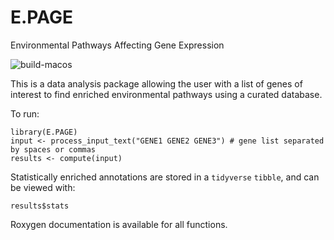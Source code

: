 # E.PAGE
Environmental Pathways Affecting Gene Expression

![build-macos](https://github.com/AhmedMehdiLab/E.PAGE/actions/workflows/build-macos.yml/badge.svg)

This is a data analysis package allowing the user with a list of genes of interest to find enriched environmental pathways using a curated database.

To run:

```
library(E.PAGE)
input <- process_input_text("GENE1 GENE2 GENE3") # gene list separated by spaces or commas
results <- compute(input)
```

Statistically enriched annotations are stored in a `tidyverse` `tibble`, and can be viewed with:

```
results$stats
```

Roxygen documentation is available for all functions.
